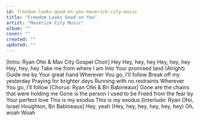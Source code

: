 ```yaml
---
id: freedom-looks-good-on-you-maverick-city-music
title: "Freedom Looks Good on You"
artist: "Maverick City Music"
album: ""
cover: ""
created: ""
updated: ""
---
```


[Intro: Ryan Ofei & Mav City Gospel Choir]
Hey
Hey, hey, hey
Hey, hey, hey
Hey, hey, hey
Take me from where I am
Into Your promised land (Alright)
Guide me by Your great hand
Wherever You go, I'll follow
Break off my yesterday
Praying for brighter days
Running with no restraints
Wherever You go, I'll follow
[Chorus: Ryan Ofei & Bri Babineaux]
Gone are the chains that were holding me
Gone is the person I used to be
Freed from the fear by Your perfect love
This is my exodus
This is my exodus
[Interlude: Ryan Ofei, Israel Houghton, Bri Babineaux]
Hey, yeah (Hey, hey, hey, hey, hey, hey)
Oh, woah
Woah